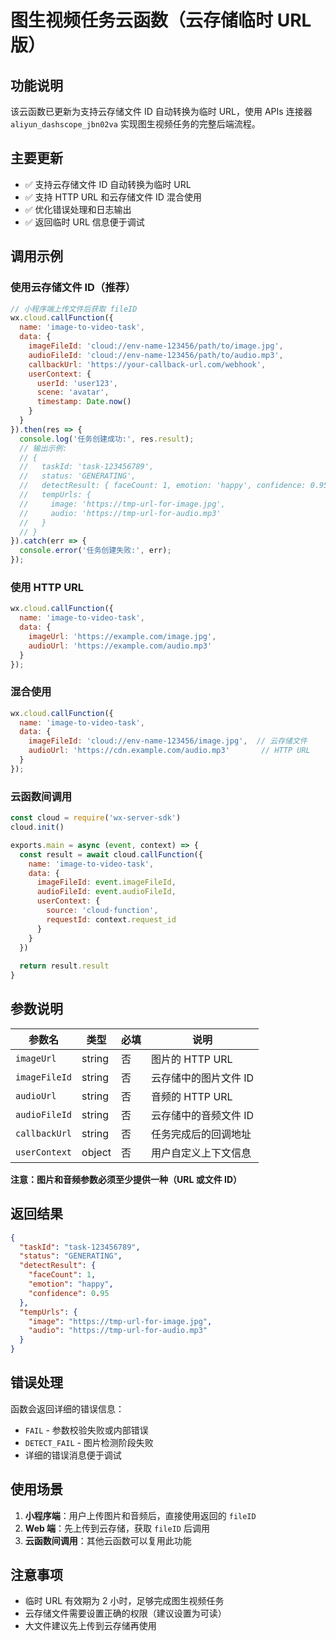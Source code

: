 
# 图生视频任务云函数（云存储临时 URL 版）

## 功能说明
该云函数已更新为支持云存储文件 ID 自动转换为临时 URL，使用 APIs 连接器 `aliyun_dashscope_jbn02va` 实现图生视频任务的完整后端流程。

## 主要更新
- ✅ 支持云存储文件 ID 自动转换为临时 URL
- ✅ 支持 HTTP URL 和云存储文件 ID 混合使用
- ✅ 优化错误处理和日志输出
- ✅ 返回临时 URL 信息便于调试

## 调用示例

### 使用云存储文件 ID（推荐）
```javascript
// 小程序端上传文件后获取 fileID
wx.cloud.callFunction({
  name: 'image-to-video-task',
  data: {
    imageFileId: 'cloud://env-name-123456/path/to/image.jpg',
    audioFileId: 'cloud://env-name-123456/path/to/audio.mp3',
    callbackUrl: 'https://your-callback-url.com/webhook',
    userContext: {
      userId: 'user123',
      scene: 'avatar',
      timestamp: Date.now()
    }
  }
}).then(res => {
  console.log('任务创建成功:', res.result);
  // 输出示例:
  // {
  //   taskId: 'task-123456789',
  //   status: 'GENERATING',
  //   detectResult: { faceCount: 1, emotion: 'happy', confidence: 0.95 },
  //   tempUrls: {
  //     image: 'https://tmp-url-for-image.jpg',
  //     audio: 'https://tmp-url-for-audio.mp3'
  //   }
  // }
}).catch(err => {
  console.error('任务创建失败:', err);
});
```

### 使用 HTTP URL
```javascript
wx.cloud.callFunction({
  name: 'image-to-video-task',
  data: {
    imageUrl: 'https://example.com/image.jpg',
    audioUrl: 'https://example.com/audio.mp3'
  }
});
```

### 混合使用
```javascript
wx.cloud.callFunction({
  name: 'image-to-video-task',
  data: {
    imageFileId: 'cloud://env-name-123456/image.jpg',  // 云存储文件
    audioUrl: 'https://cdn.example.com/audio.mp3'       // HTTP URL
  }
});
```

### 云函数间调用
```javascript
const cloud = require('wx-server-sdk')
cloud.init()

exports.main = async (event, context) => {
  const result = await cloud.callFunction({
    name: 'image-to-video-task',
    data: {
      imageFileId: event.imageFileId,
      audioFileId: event.audioFileId,
      userContext: {
        source: 'cloud-function',
        requestId: context.request_id
      }
    }
  })
  
  return result.result
}
```

## 参数说明
| 参数名 | 类型 | 必填 | 说明 |
|--------|------|------|------|
| `imageUrl` | string | 否 | 图片的 HTTP URL |
| `imageFileId` | string | 否 | 云存储中的图片文件 ID |
| `audioUrl` | string | 否 | 音频的 HTTP URL |
| `audioFileId` | string | 否 | 云存储中的音频文件 ID |
| `callbackUrl` | string | 否 | 任务完成后的回调地址 |
| `userContext` | object | 否 | 用户自定义上下文信息 |

**注意：图片和音频参数必须至少提供一种（URL 或文件 ID）**

## 返回结果
```json
{
  "taskId": "task-123456789",
  "status": "GENERATING",
  "detectResult": {
    "faceCount": 1,
    "emotion": "happy",
    "confidence": 0.95
  },
  "tempUrls": {
    "image": "https://tmp-url-for-image.jpg",
    "audio": "https://tmp-url-for-audio.mp3"
  }
}
```

## 错误处理
函数会返回详细的错误信息：
- `FAIL` - 参数校验失败或内部错误
- `DETECT_FAIL` - 图片检测阶段失败
- 详细的错误消息便于调试

## 使用场景
1. **小程序端**：用户上传图片和音频后，直接使用返回的 `fileID`
2. **Web 端**：先上传到云存储，获取 `fileID` 后调用
3. **云函数间调用**：其他云函数可以复用此功能

## 注意事项
- 临时 URL 有效期为 2 小时，足够完成图生视频任务
- 云存储文件需要设置正确的权限（建议设置为可读）
- 大文件建议先上传到云存储再使用
  